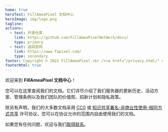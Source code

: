 ```yaml
---
home: true
heroText: FillAmeaPixel 文档中心
heroImage: img/logo.png
tagline: 
actions:
  - text: 开源仓库
    link: https://github.com/FillAmeaPixelNetWork/docs/
    type: primary
  - text: 返回官网
    link: https://www.fapixel.com/
    type: secondary
footer: Copyright © 2022 FillAmeaPixel.<br /><a href="/privacy.html/" one-link-mark="yes">隐私政策</a>丨<a href="/eula.html/" one-link-mark="yes">用户协议</a>
footerHtml: true
---
```


欢迎来到 **FillAmeaPixel 文档中心**！

您可以在这里查阅我们的文档。它们详尽介绍了我们服务器的更新历史、活动方案、管理条例以及我们团队的价值观、招新计划和隐私政策。

除另有声明，我们的大多数文档采用 [CC0](https://zh.wikipedia.org/wiki/%E5%85%AC%E6%9C%89%E9%A2%86%E5%9F%9F) 或 [知识共享署名-非商业性使用-相同方式共享](https://creativecommons.org/licenses/by-nc-sa/4.0/) 许可协议，您可以在协议允许的范围内自由使用我们的文档。

如果您有任何问题，欢迎与我们[取得联系](mailto:admin@fapixel.com)。
